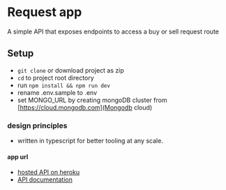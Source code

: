 # Request app
A simple API that exposes endpoints to access a buy or sell request route

## Setup
- ```git clone``` or download project as zip
- ```cd``` to project root directory
- run ```npm install && npm run dev```
- rename .env.sample to .env
- set MONGO_URL by creating mongoDB cluster from [https://cloud.mongodb.com](Mongodb cloud)

### design principles
- written in typescript for better tooling at any scale.

#### app url
- [hosted API on heroku](https://eze-wholesale.herokuapp.com)
- [API documentation](https://app.swaggerhub.com/apis-docs/ja4/Eze-w/1#/)




